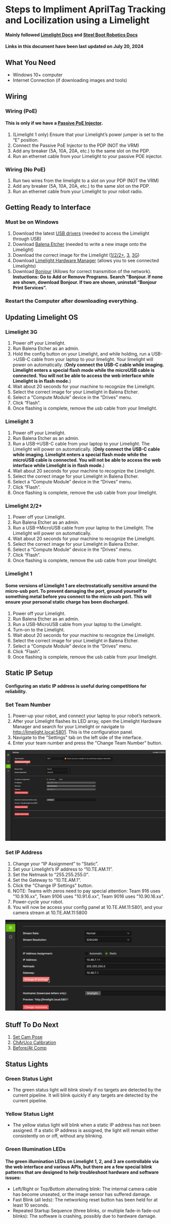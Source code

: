# Steps to Impliment AprilTag Tracking and Locilization using a Limelight

#### Mainly followed [Limelight Docs](https://docs.limelightvision.io/docs/docs-limelight/getting-started/summary) and [Steel Boot Robotics Docs](https://docs.steelbootrobotics.org/docs/Documents/limelight%20stuff.pdf#section.1.3)

#### Links in this document have been last updated on July 20, 2024

## What You Need
- Windows 10+ computer
- Internet Connection (if downloading images and tools)
## Wiring
### Wiring (PoE)
#### This is only if we have a [Passive PoE Injector](https://www.revrobotics.com/rev-11-1210/).
1. (Limelight 1 only) Ensure that your Limelight’s power jumper is set to the “E” position.
2. Connect the Passive PoE Injector to the PDP (NOT the VRM)
3. Add any breaker (5A, 10A, 20A, etc.) to the same slot on the PDP.
4. Run an ethernet cable from your Limelight to your passive POE injector.

### Wiring (No PoE)
1. Run two wires from the limelight to a slot on your PDP (NOT the VRM)
2. Add any breaker (5A, 10A, 20A, etc.) to the same slot on the PDP.
3. Run an ethernet cable from your Limelight to your robot radio.

## Getting Ready to Interface
### Must be on Windows
1. Download the latest [USB drivers](https://github.com/raspberrypi/usbboot/raw/master/win32/rpiboot_setup.exe) (needed to access the Limelight through USB)
2. Download [Balena Etcher](https://github.com/balena-io/etcher/releases/download/v1.19.5/balenaEtcher-1.19.5.Setup.exe) (needed to write a new image onto the Limelight)
3. Download the correct image for the Limelight ([1/2/2+](https://downloads.limelightvision.io/images/limelight2_2024_9_1.zip), [3](https://downloads.limelightvision.io/images/limelight3_2024_9_1.zip), [3G](https://downloads.limelightvision.io/images/limelight3g_2024_9_1.zip))
4. Download [Limelight Hardware Manager](https://downloads.limelightvision.io/software/LimelightHardwareManagerSetup1_4_0.exe) (allows you to see connected Limelights)
5. Download [Bonjour](https://support.apple.com/downloads/DL999/en_US/BonjourPSSetup.exe) (Allows for correct transmition of the network). **Instuctions: Go to Add or Remove Programs. Search "Bonjour. If none are shown, download Bonjour. If two are shown, uninstall “Bonjour Print Services”.**

### Restart the Computer after downloading everything.

## Updating Limelight OS
### Limelight 3G
1. Power off your Limelight.
2. Run Balena Etcher as an admin.
3. Hold the config button on your Limelight, and while holding, run a USB->USB-C cable from your laptop to your limelight. Your limelight will power on automatically. (**Only connect the USB-C cable while imaging. Limelight enters a special flash mode while the microUSB cable is connected. You will not be able to access the web interface while Limelight is in flash mode.**)
4. Wait about 20 seconds for your machine to recognize the Limelight.
5. Select the correct image for your Limelight in Balena Etcher.
6. Select a “Compute Module” device in the “Drives” menu.
7. Click “Flash”.
8. Once flashing is complete, remove the usb cable from your limelight.
### Limelight 3
1. Power off your Limelight.
2. Run Balena Etcher as an admin.
3. Run a USB->USB-C cable from your laptop to your Limelight. The Limelight will power on automatically. (**Only connect the USB-C cable while imaging. Limelight enters a special flash mode while the microUSB cable is connected. You will not be able to access the web interface while Limelight is in flash mode.**)
4. Wait about 20 seconds for your machine to recognize the Limelight.
5. Select the correct image for your Limelight in Balena Etcher.
6. Select a “Compute Module” device in the “Drives” menu.
7. Click “Flash”.
8. Once flashing is complete, remove the usb cable from your limelight.
### Limelight 2/2+
1. Power off your Limelight.
2. Run Balena Etcher as an admin.
3. Run a USB->MicroUSB cable from your laptop to the Limelight. The Limelight will power on automatically.
4. Wait about 20 seconds for your machine to recognize the Limelight.
5. Select the correct image for your Limelight in Balena Etcher.
6. Select a “Compute Module” device in the “Drives” menu.
7. Click “Flash”.
8. Once flashing is complete, remove the usb cable from your limelight.

### Limelight 1
#### Some versions of Limelight 1 are electrostatically sensitive around the micro-usb port. To prevent damaging the port, ground yourself to something metal before you connect to the micro usb port. This will ensure your personal static charge has been discharged.
1. Power off your Limelight.
2. Run Balena Etcher as an admin.
3. Run a USB-MicroUSB cable from your laptop to the Limelight.
4. Turn-on to the Limelight.
4. Wait about 20 seconds for your machine to recognize the Limelight.
5. Select the correct image for your Limelight in Balena Etcher.
6. Select a “Compute Module” device in the “Drives” menu.
7. Click “Flash”.
8. Once flashing is complete, remove the usb cable from your limelight.

## Static IP Setup
#### Configuring an static IP address is useful during competitions for reliability.
### Set Team Number
1. Power-up your robot, and connect your laptop to your robot’s network.
2. After your Limelight flashes its LED array, open the Limelight Hardware Manager and search for your Limelight or navigate to http://limelight.local:5801. This is the configuration panel.
3. Navigate to the "Settings" tab on the left side of the interface.
4. Enter your team number and press the "Change Team Number” button.

![SetTeamNum](./SetTeamNum.png)

### Set IP Address
1. Change your “IP Assignment” to “Static”.
2. Set your Limelight’s IP address to “10.TE.AM.11”.
7. Set the Netmask to “255.255.255.0”.
8. Set the Gateway to “10.TE.AM.1”.
9. Click the "Change IP Settings" button.
10. NOTE: Teams with zeros need to pay special attention: Team 916 uses "10.9.16.xx", Team 9106 uses "10.91.6.xx", Team 9016 uses "10.90.16.xx".
11. Power-cycle your robot.
12. You will now be access your config panel at 10.TE.AM.11:5801, and your camera stream at 10.TE.AM.11:5800

![SetStaticIP](./SetStaticIP.png)

## Stuff To Do Next
1. [Set Cam Pose](https://docs.limelightvision.io/docs/docs-limelight/pipeline-apriltag/apriltag-robot-localization#configuring-your-limelights-robot-space-pose)
2. [ChArUco Calibration](https://docs.limelightvision.io/docs/docs-limelight/performing-charuco-camera-calibration)
3. [Before/At Comp](https://docs.limelightvision.io/docs/docs-limelight/getting-started/best-practices)

## Status Lights
### Green Status Light
- The green status light will blink slowly if no targets are detected by the current pipeline. It will blink quickly if any targets are detected by the current pipeline.
### Yellow Status Light
- The yellow status light will blink when a static IP address has not been assigned. If a static IP address is assigned, the light will remain either consistently on or off, without any blinking.
### Green Illumination LEDs
#### The green illumination LEDs on Limelight 1, 2, and 3 are controllable via the web interface and various APIs, but there are a few special blink patterns that are designed to help troubleshoot hardware and software issues:
- Left/Right or Top/Bottom alternating blink: The internal camera cable has become unseated, or the image sensor has suffered damage.
- Fast Blink (all leds): The networking reset button has been held for at least 10 seconds.
- Repeated Startup Sequence (three blinks, or multiple fade-in fade-out blinks): The software is crashing, possibly due to hardware damage.